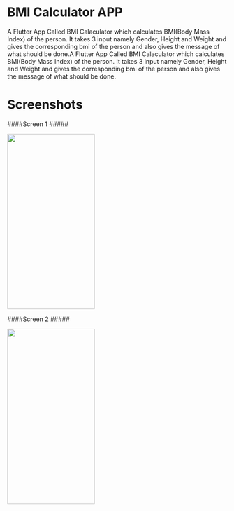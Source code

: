 # BMI Calculator APP

A Flutter App Called BMI Calaculator which calculates BMI(Body Mass Index) of the person. It takes 3 input namely Gender, Height and Weight and gives the corresponding bmi of the person and also gives the message of what should be done.A Flutter App Called BMI Calaculator which calculates BMI(Body Mass Index) of the person. It takes 3 input namely Gender, Height and Weight and gives the corresponding bmi of the person and also gives the message of what should be done.

# Screenshots


####Screen 1 #####

<img src="https://user-images.githubusercontent.com/90596719/222974965-6c6286e0-6cef-4cf2-915a-50e0a62da5cc.png"  width="200" height="400">

####Screen 2 #####

<img src="https://user-images.githubusercontent.com/90596719/222974987-0e9cd440-1802-4753-a688-14542582ca5f.png"  width="200" height="400">

